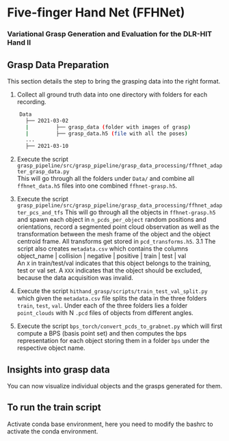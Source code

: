 # Five-finger Hand Net (FFHNet)

### Variational Grasp Generation and Evaluation for the DLR-HIT Hand II

## Grasp Data Preparation

This section details the step to bring the grasping data into the right format.

1. Collect all ground truth data into one directory with folders for each recording.

```bash
    Data
      ├── 2021-03-02
      |         ├── grasp_data (folder with images of grasp)
      |         ├── grasp_data.h5 (file with all the poses)
      ...
      ├── 2021-03-10
```

2. Execute the script `grasp_pipeline/src/grasp_pipeline/grasp_data_processing/ffhnet_adapter_grasp_data.py` \
This will go through all the folders under `Data/` and combine all `ffhnet_data.h5` files into one combined `ffhnet-grasp.h5`.

3. Execute the script `grasp_pipeline/src/grasp_pipeline/grasp_data_processing/ffhnet_adapter_pcs_and_tfs`
This will go through all the objects in `ffhnet-grasp.h5` and spawn each object in `n_pcds_per_object` random positions and orientations, record a segmented point cloud observation as well as the transformation between the mesh frame of the object and the object centroid frame. All transforms get stored in `pcd_transforms.h5`.
3.1 The script also creates `metadata.csv` which contains the columns \
object_name | collision | negative | positive | train | test | val \
An `X` in train/test/val indicates that this object belongs to the training, test or val set.
A `XXX` indicates that the object should be excluded, because the data acquisition was invalid.

4. Execute the script `hithand_grasp/scripts/train_test_val_split.py` which given the `metadata.csv` file splits the data in the three folders `train`, `test`, `val`. Under each of the three folders lies a folder `point_clouds` with N `.pcd` files of objects from different angles.

5. Execute the script `bps_torch/convert_pcds_to_grabnet.py` which will first compute a BPS (basis point set) and then computes the bps representation for each object storing them in a folder `bps` under the respective object name.

## Insights into grasp data

You can now visualize individual objects and the grasps generated for them.

## To run the train script

Activate conda base environment, here you need to modify the bashrc to activate the conda environment.

